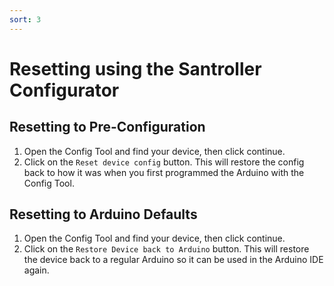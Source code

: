 ```yaml
---
sort: 3
---
```

# Resetting using the Santroller Configurator

## Resetting to Pre-Configuration
1. Open the Config Tool and find your device, then click continue.
2. Click on the `Reset device config` button. This will restore the config back to how it was when you first programmed the Arduino with the Config Tool.

## Resetting to Arduino Defaults
1. Open the Config Tool and find your device, then click continue.
2. Click on the `Restore Device back to Arduino` button. This will restore the device back to a regular Arduino so it can be used in the Arduino IDE again.
